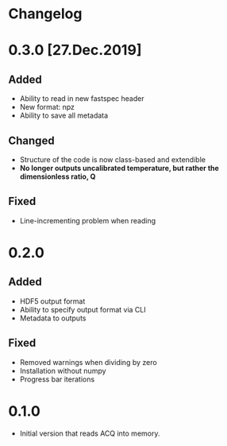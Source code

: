 # Changelog

# 0.3.0 [27.Dec.2019]

## Added
- Ability to read in new fastspec header
- New format: npz
- Ability to save all metadata

## Changed
- Structure of the code is now class-based and extendible
- **No longer outputs uncalibrated temperature, but rather the dimensionless ratio, Q**

## Fixed
- Line-incrementing problem when reading


# 0.2.0

## Added
- HDF5 output format
- Ability to specify output format via CLI
- Metadata to outputs

## Fixed
- Removed warnings when dividing by zero
- Installation without numpy
- Progress bar iterations

# 0.1.0

- Initial version that reads ACQ into memory.
